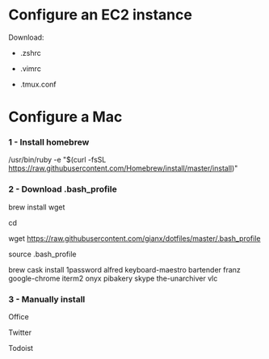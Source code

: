# Configure an EC2 instance

Download:

- .zshrc

- .vimrc

- .tmux.conf



# Configure a Mac

### 1 - Install homebrew

   /usr/bin/ruby -e "$(curl -fsSL https://raw.githubusercontent.com/Homebrew/install/master/install)"

### 2 - Download .bash_profile

   brew install wget

   cd

   wget https://raw.githubusercontent.com/gianx/dotfiles/master/.bash_profile
 
   source .bash_profile

   brew cask install 1password alfred keyboard-maestro bartender franz google-chrome iterm2 onyx pibakery skype the-unarchiver vlc

### 3 - Manually install

Office

Twitter

Todoist

